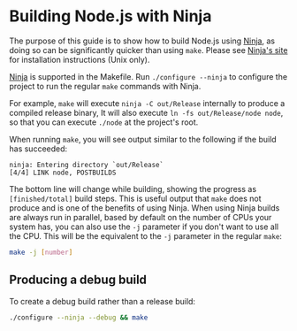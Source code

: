 # Building Node.js with Ninja

The purpose of this guide is to show how to build Node.js using [Ninja][], as
doing so can be significantly quicker than using `make`. Please see
[Ninja's site][Ninja] for installation instructions (Unix only).

[Ninja][] is supported in the Makefile. Run `./configure --ninja` to configure
the project to run the regular `make` commands with Ninja.

For example, `make` will execute `ninja -C out/Release` internally
to produce a compiled release binary, It will also execute
`ln -fs out/Release/node node`, so that you can execute `./node` at
the project's root.

When running `make`, you will see output similar to the following
if the build has succeeded:

```console
ninja: Entering directory `out/Release`
[4/4] LINK node, POSTBUILDS
```

The bottom line will change while building, showing the progress as
`[finished/total]` build steps. This is useful output that `make` does not
produce and is one of the benefits of using Ninja. When using Ninja builds
are always run in parallel, based by default on the number of CPUs your
system has, you can also use the `-j` parameter if you don't want to use
all the CPU. This will be the equivalent to the `-j` parameter in the
regular `make`:

```bash
make -j [number]
```

## Producing a debug build

To create a debug build rather than a release build:

```bash
./configure --ninja --debug && make
```

[Ninja]: https://ninja-build.org/
